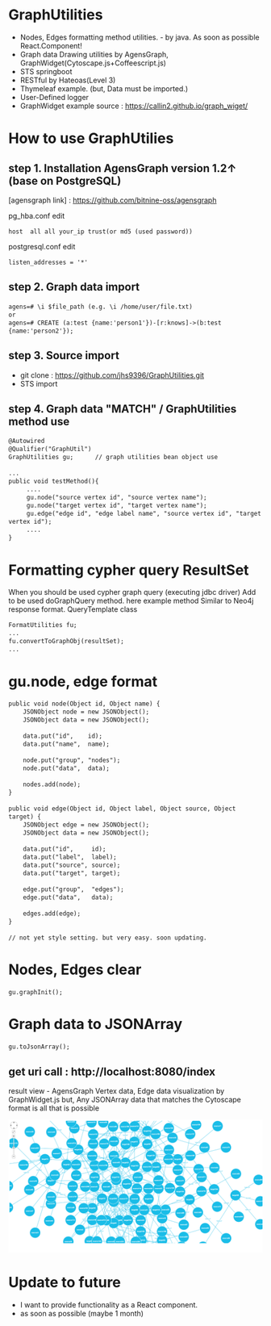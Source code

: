 # GraphUtilities
- Nodes, Edges formatting method utilities. - by java. As soon as possible React.Component!
- Graph data Drawing utilities by AgensGraph, GraphWidget(Cytoscape.js+Coffeescript.js)
- STS springboot
- RESTful by Hateoas(Level 3)
- Thymeleaf example. (but, Data must be imported.)
- User-Defined logger
- GraphWidget example source : https://callin2.github.io/graph_wiget/

# How to use GraphUtilies 
## step 1. Installation AgensGraph version 1.2↑ (base on PostgreSQL)
[agensgraph link] : https://github.com/bitnine-oss/agensgraph

pg_hba.conf edit
````
host  all all your_ip trust(or md5 (used password))
````

postgresql.conf edit
````
listen_addresses = '*'
````

## step 2. Graph data import
````
agens=# \i $file_path (e.g. \i /home/user/file.txt)
or 
agens=# CREATE (a:test {name:'person1'})-[r:knows]->(b:test {name:'person2'});
````

## step 3. Source import 
- git clone : https://github.com/jhs9396/GraphUtilities.git
- STS import

## step 4. Graph data "MATCH" / GraphUtilities method use

````
@Autowired
@Qualifier("GraphUtil")
GraphUtilities gu;      // graph utilities bean object use

...
public void testMethod(){
     ....
     gu.node("source vertex id", "source vertex name");
     gu.node("target vertex id", "target vertex name");
     gu.edge("edge id", "edge label name", "source vertex id", "target vertex id");
     ....
}
````
# Formatting cypher query ResultSet

When you should be used cypher graph query (executing jdbc driver)
Add to be used doGraphQuery method. here example method 
Similar to Neo4j response format.
QueryTemplate class
````
FormatUtilities fu;
...
fu.convertToGraphObj(resultSet);
...
````

# gu.node, edge format

````
public void node(Object id, Object name) {
	JSONObject node = new JSONObject();
	JSONObject data = new JSONObject();

	data.put("id",    id);
	data.put("name",  name);

	node.put("group", "nodes");
	node.put("data",  data);

	nodes.add(node);
}

public void edge(Object id, Object label, Object source, Object target) {
	JSONObject edge = new JSONObject();
	JSONObject data = new JSONObject();

	data.put("id",     id);
	data.put("label",  label);
	data.put("source", source);
	data.put("target", target);

	edge.put("group",  "edges");
	edge.put("data",   data);

	edges.add(edge);
}
     
// not yet style setting. but very easy. soon updating.
````

# Nodes, Edges clear

````
gu.graphInit();
````

# Graph data to JSONArray

````
gu.toJsonArray();
````

## get uri call : http://localhost:8080/index

result view - AgensGraph Vertex data, Edge data visualization by GraphWidget.js
but, Any JSONArray data that matches the Cytoscape format is all that is possible

![Alt text](src/main/resources/static/images/screenshot.png)

# Update to future
- I want to provide functionality as a React component. 
- as soon as possible (maybe 1 month)

